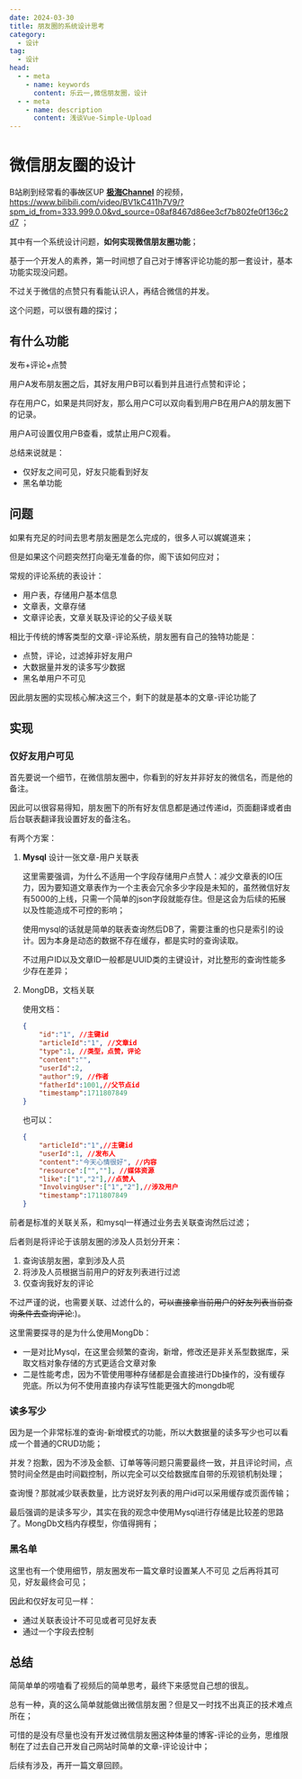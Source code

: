 ```yaml
---
date: 2024-03-30
title: 朋友圈的系统设计思考
category:
  - 设计
tag:
  - 设计
head:
  - - meta
    - name: keywords
      content: 乐云一,微信朋友圈，设计
  - - meta
    - name: description
      content: 浅谈Vue-Simple-Upload
---
```

# 微信朋友圈的设计

B站刷到经常看的~~事故~~区UP [**极海Channel**](https://space.bilibili.com/1525355) 的视频，https://www.bilibili.com/video/BV1kC411h7V9/?spm_id_from=333.999.0.0&vd_source=08af8467d86ee3cf7b802fe0f136c2d7 ；

其中有一个系统设计问题，**如何实现微信朋友圈功能**；

基于一个开发人的素养，第一时间想了自己对于博客评论功能的那一套设计，基本功能实现没问题。

不过关于微信的点赞只有看能认识人，再结合微信的并发。

这个问题，可以很有趣的探讨；

## 有什么功能

发布+评论+点赞

用户A发布朋友圈之后，其好友用户B可以看到并且进行点赞和评论；

存在用户C，如果是共同好友，那么用户C可以双向看到用户B在用户A的朋友圈下的记录。

用户A可设置仅用户B查看，或禁止用户C观看。

总结来说就是：

- 仅好友之间可见，好友只能看到好友
- 黑名单功能

## 问题

如果有充足的时间去思考朋友圈是怎么完成的，很多人可以娓娓道来；

但是如果这个问题突然打向毫无准备的你，阁下该如何应对；

常规的评论系统的表设计：

- 用户表，存储用户基本信息
- 文章表，文章存储
- 文章评论表，文章关联及评论的父子级关联

相比于传统的博客类型的文章-评论系统，朋友圈有自己的独特功能是：

- 点赞，评论，过滤掉非好友用户
- 大数据量并发的读多写少数据
- 黑名单用户不可见

因此朋友圈的实现核心解决这三个，剩下的就是基本的文章-评论功能了

## 实现

### 仅好友用户可见

首先要说一个细节，在微信朋友圈中，你看到的好友并非好友的微信名，而是他的备注。

因此可以很容易得知，朋友圈下的所有好友信息都是通过传递id，页面翻译或者由后台联表翻译我设置好友的备注名。

有两个方案：

1. **Mysql** 设计一张文章-用户关联表

   这里需要强调，为什么不适用一个字段存储用户点赞人：减少文章表的IO压力，因为要知道文章表作为一个主表会冗余多少字段是未知的，虽然微信好友有5000的上线，只需一个简单的json字段就能存住。但是这会为后续的拓展以及性能造成不可控的影响；

   使用mysql的话就是简单的联表查询然后DB了，需要注重的也只是索引的设计。因为本身是动态的数据不存在缓存，都是实时的查询读取。

   不过用户ID以及文章ID一般都是UUID类的主键设计，对比整形的查询性能多少存在差异；

2. MongDB，文档关联

   使用文档：

   ```json
   {
       "id":"1", //主键id
       "articleId":"1", //文章id
       "type":1, //类型，点赞，评论
       "content":"", 
       "userId":2, 
       "author":9, //作者
       "fatherId":1001,//父节点id
       "timestamp":1711807849
   }
   ```

   也可以：

   ```json
   {
       "articleId":"1",//主键id
       "userId":1, //发布人
       "content":"今天心情很好", //内容
       "resource":["",""], //媒体资源
       "like":["1","2"],//点赞人
       "InvolvingUser":["1","2"],//涉及用户
       "timestamp":1711807849
   }
   ```

前者是标准的关联关系，和mysql一样通过业务去关联查询然后过滤；

后者则是将评论于该朋友圈的涉及人员划分开来：

1. 查询该朋友圈，拿到涉及人员
2. 将涉及人员根据当前用户的好友列表进行过滤
3. 仅查询我好友的评论

不过严谨的说，也需要关联、过滤什么的，~~可以直接拿当前用户的好友列表当前查询条件去查询评论~~:)。

这里需要探寻的是为什么使用MongDb：

- 一是对比Mysql，在这里会频繁的查询，新增，修改还是非关系型数据库，采取文档对象存储的方式更适合文章对象
- 二是性能考虑，因为不管使用哪种存储都是会直接进行Db操作的，没有缓存兜底。所以为何不使用直接内存读写性能更强大的mongdb呢

### 读多写少

因为是一个非常标准的查询-新增模式的功能，所以大数据量的读多写少也可以看成一个普通的CRUD功能；

并发？抱歉，因为不涉及金额、订单等等问题只需要最终一致，并且评论时间，点赞时间全然是由时间戳控制，所以完全可以交给数据库自带的乐观锁机制处理；

查询慢？那就减少联表数量，比方说好友列表的用户id可以采用缓存或页面传输；

最后强调的是读多写少，其实在我的观念中使用Mysql进行存储是比较差的思路了。MongDb文档内存模型，你值得拥有；

### 黑名单

这里也有一个使用细节，朋友圈发布一篇文章时设置某人不可见 之后再将其可见，好友最终会可见；

因此和仅好友可见一样：

- 通过关联表设计不可见或者可见好友表
- 通过一个字段去控制

## 总结

简简单单的唠嗑看了视频后的简单思考，最终下来感觉自己想的很乱。

总有一种，真的这么简单就能做出微信朋友圈？但是又一时找不出真正的技术难点所在；

可惜的是没有尽量也没有开发过微信朋友圈这种体量的博客-评论的业务，思维限制在了过去自己开发自己网站时简单的文章-评论设计中；

后续有涉及，再开一篇文章回顾。
